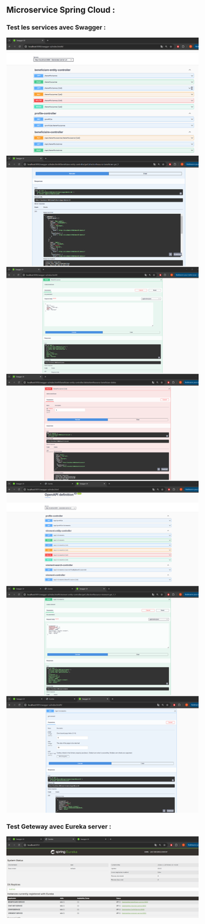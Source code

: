 <h2>Microservice Spring Cloud :</h3>
<h3>Test les services avec Swagger :</h3>
<img src="images/IMG A2 1.png">
<img src="images/IMG A2 2.png">
<img src="images/IMG A2 3.png">
<img src="images/IMG A2 4.png">
<img src="images/IMG A2 5.png">
<img src="images/IMG A2 6.png">
<img src="images/IMG A2 7.png">
<h3>Test Geteway avec Eureka server :</h3>
<img src="images/IMG A2 8.png">
